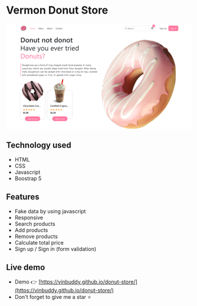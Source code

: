 # Vermon Donut Store
![Alt text](/assets/img/preview-web/homepage.png?raw=true "")
 
 ## Technology used
 - HTML
 - CSS
 - Javascript
 - Boostrap 5 

## Features
- Fake data by using javascript
- Responsive 
- Search products
- Add products
- Remove products
- Calculate total price 
- Sign up / Sign in (form validation)

## Live demo    
- Demo 👉 [https://vinbuddy.github.io/donut-store/](https://vinbuddy.github.io/donut-store/)
- Don't forget to give me a star ⭐
